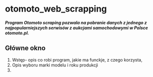 # otomoto_web_scrapping

##### Program Otomoto scraping pozwala na pobranie danych z jednego z najpopularniejszych serwisów z aukcjami samochodowymi w Polsce otomoto.pl. 

## Główne okno



1. Wstęp- opis co robi program, jakie ma funckje, z czego korzysta, 
2. Opis wyboru marki modelu i roku produkcji
3. 
 
